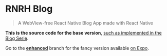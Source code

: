 # RNRH Blog

> A WebView-free React Native Blog App made with React Native

**This is the source code for the base version**, [such as implemented in the Blog Serie](https://meliorence.github.io/react-native-render-html/blog/2021/06/27/create-blog-app-rnrh-I).

Go to the [**enhanced**](https://github.com/jsamr/rnrh-blog/tree/enhanced) branch for the fancy version available [on Expo](https://expo.io/@jsamr/react-native-blog).